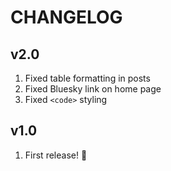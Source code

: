 # CHANGELOG

## v2.0

1. Fixed table formatting in posts
1. Fixed Bluesky link on home page
1. Fixed `<code>` styling

## v1.0

1. First release! :tada:
